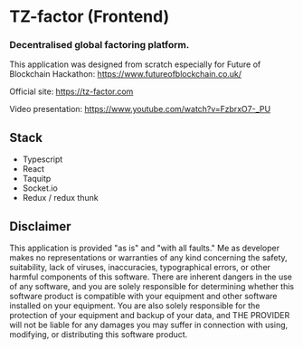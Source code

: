 # TZ-factor (Frontend)
### Decentralised global factoring platform. 

This application was designed from scratch especially for Future of Blockchain Hackathon: https://www.futureofblockchain.co.uk/

Official site: https://tz-factor.com

Video presentation: https://www.youtube.com/watch?v=FzbrxO7-_PU

## Stack

* Typescript
* React
* Taquitp
* Socket.io
* Redux / redux thunk

## Disclaimer
This application is provided "as is" and "with all faults." Me as developer makes no representations or warranties of any kind concerning the safety, suitability, lack of viruses, inaccuracies, typographical errors, or other harmful components of this software. There are inherent dangers in the use of any software, and you are solely responsible for determining whether this software product is compatible with your equipment and other software installed on your equipment. You are also solely responsible for the protection of your equipment and backup of your data, and THE PROVIDER will not be liable for any damages you may suffer in connection with using, modifying, or distributing this software product.
